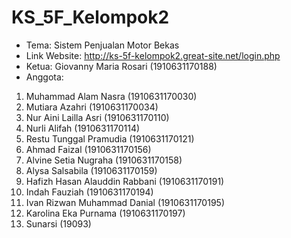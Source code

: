 # KS_5F_Kelompok2

* Tema: Sistem Penjualan Motor Bekas
* Link Website: http://ks-5f-kelompok2.great-site.net/login.php
* Ketua: Giovanny Maria Rosari (1910631170188)
*	Anggota:
  1.	Muhammad Alam Nasra (1910631170030)
  2.	Mutiara Azahri (1910631170034)
  3.	Nur Aini Lailla Asri (1910631170110)
  4.	Nurli Alifah (1910631170114)
  5.	Restu Tunggal Pramudia (1910631170121)
  6.	Ahmad Faizal (1910631170156)
  7.	Alvine Setia Nugraha (1910631170158)
  8.	Alysa Salsabila (1910631170159)
  9.	Hafizh Hasan Alauddin Rabbani (1910631170191)
  10.	Indah Fauziah (1910631170194)
  11.	Ivan Rizwan Muhammad Danial (1910631170195)
  12.	Karolina Eka Purnama (1910631170197)
  13.	Sunarsi (19093)

